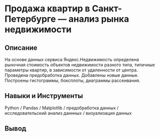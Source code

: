 # Продажа квартир в Санкт-Петербурге — анализ рынка недвижимости
## Описание
На основе данных сервиса Яндекс.Недвижимость определена рыночная стоимость
объектов недвижимости разного типа, типичные параметры квартир, в зависимости от
удаленности от центра. Проведена предобработка данных. Добавлены новые данные.
Построены гистограммы, боксплоты, диаграммы рассеивания.
## Навыки и Инструменты
Python / Pandas / Matplotlib / предобработка данных / исследовательский анализ даннных / визуализация данных
## Вывод
